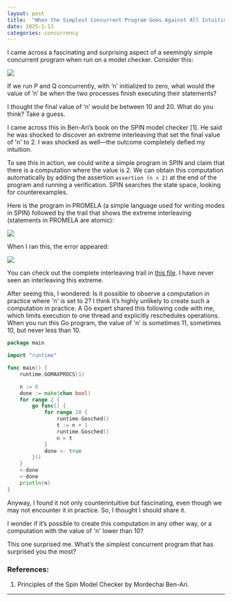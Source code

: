 ```yaml
---
layout: post
title:  "When the Simplest Concurrent Program Goes Against All Intuition"
date: 2025-1-13
categories: concurrency
---
```


I came across a fascinating and surprising aspect of a seemingly simple concurrent program when run on a model checker. Consider this:


<img loading="lazy" src="{{ site.baseurl }}/images/2025-1-13-concurrency-failing-intuition/one.png" />

If we run P and Q concurrently, with ‘n’ initialized to zero, what would the value of ‘n’ be when the two processes finish executing their statements?

I thought the final value of ‘n’ would be between 10 and 20. What do you think? Take a guess.

I came across this in Ben-Ari’s book on the SPIN model checker [1]. He said he was shocked to discover an extreme interleaving that set the final value of 'n' to 2. I was shocked as well—the outcome completely defied my intuition.

To see this in action, we could write a simple program in SPIN and claim that there is a computation where the value is 2. We can obtain this computation automatically by adding the assertion ```assertion (n > 2)``` at the end of the program and running a verification. SPIN searches the state space, looking for counterexamples.

Here is the program in PROMELA (a simple language used for writing modes in SPIN) followed by the trail that shows the extreme interleaving (statements in PROMELA are atomic):

<img loading="lazy" src="{{ site.baseurl }}/images/2025-1-13-concurrency-failing-intuition/two.png"   />

When I ran this, the error appeared:

<img loading="lazy" src="{{ site.baseurl }}/images/2025-1-13-concurrency-failing-intuition/three.png"   />

You can check out the complete interleaving trail in 
<a href="{{site.baseurl}}/files/interleavings.txt" target="_blank">this file</a>. I have never seen an interleaving this extreme.

After seeing this, I wondered: Is it possible to observe a computation in practice where 'n' is set to 2? I think it’s highly unlikely to create such a computation in practice. A Go expert shared this following code with me, which limits execution to one thread and explicitly reschedules operations. When you run this Go program, the value of 'n' is sometimes 11, sometimes 10, but never less than 10.

```go
package main

import "runtime"

func main() {
	runtime.GOMAXPROCS(1)

	n := 0
	done := make(chan bool)
	for range 2 {
		go func() {
			for range 10 {
				runtime.Gosched()
				t := n + 1
				runtime.Gosched()
				n = t
			}
			done <- true
		}()
	}
	<-done
	<-done
	println(n)
}

```

Anyway, I found it not only counterintuitive but fascinating, even though we may not encounter it in practice. So, I thought I should share it.

I wonder if it’s possible to create this computation in any other way, or a computation with the value of 'n' lower than 10? 

This one surprised me. What’s the simplest concurrent program that has surprised you the most?

### References:

1. Principles of the Spin Model Checker by Mordechai Ben-Ari.

<hr />